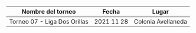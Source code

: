 |      Nombre del torneo       |   Fecha    |       Lugar        |
|:----------------------------:|:----------:|:------------------:|
| Torneo 07 - Liga Dos Orillas | 2021 11 28 | Colonia Avellaneda |